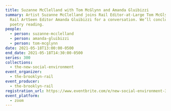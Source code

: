 ```yaml
---
title: Suzanne McClelland with Tom McGlynn and Amanda Gluibizzi
summary: Artist Suzanne McClelland joins Rail Editor-at-Large Tom McGlynn and
  Rail ArtSeen Editor Amanda Gluibizzi for a conversation. We’ll conclude with a
  poetry reading.
people:
  - person: suzanne-mcclelland
  - person: amanda-gluibizzi
  - person: tom-mcglynn
date: 2021-05-18T13:00:00-0500
end_date: 2021-05-18T14:30:00-0500
series: 300
collections:
  - the-new-social-environment
event_organizer:
  - the-brooklyn-rail
event_producer:
  - the-brooklyn-rail
registration_url: https://www.eventbrite.com/e/new-social-environment-300-suzanne-mcclelland-tickets-154756325335
event_platform:
  - zoom
---
```

